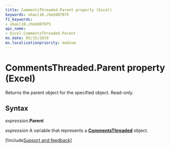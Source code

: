 ```yaml
---
title: CommentsThreaded.Parent property (Excel)
keywords: vbaxl10.chm1007075
f1_keywords:
- vbaxl10.chm1007075
api_name:
- Excel.CommentsThreaded.Parent
ms.date: 05/15/2019
ms.localizationpriority: medium
---
```



# CommentsThreaded.Parent property (Excel)

Returns the parent object for the specified object. Read-only.


## Syntax

_expression_.**Parent**

_expression_ A variable that represents a **[CommentsThreaded](Excel.CommentsThreaded.md)** object.




[!include[Support and feedback](~/includes/feedback-boilerplate.md)]
